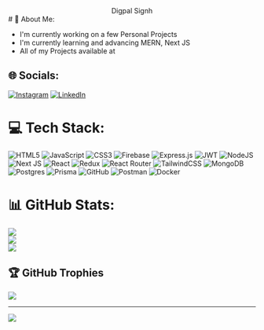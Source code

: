 <center>Digpal Signh</center>
# 💫 About Me:
<ul>
<li>I'm currently working on a few Personal Projects</li>
<li>I'm currently learning and advancing MERN, Next JS</li>
<li>All of my Projects available at</li><a target="_blank" href="https://github.com/digpalsingh92?tab=repositories"></a> 
</ul>


## 🌐 Socials:
[![Instagram](https://img.shields.io/badge/Instagram-%23E4405F.svg?logo=Instagram&logoColor=white)](https://instagram.com/digpalsingh92) [![LinkedIn](https://img.shields.io/badge/LinkedIn-%230077B5.svg?logo=linkedin&logoColor=white)](https://linkedin.com/in/digpalsingh92) 

# 💻 Tech Stack:
![HTML5](https://img.shields.io/badge/html5-%23E34F26.svg?style=plastic&logo=html5&logoColor=white) ![JavaScript](https://img.shields.io/badge/javascript-%23323330.svg?style=plastic&logo=javascript&logoColor=%23F7DF1E) ![CSS3](https://img.shields.io/badge/css3-%231572B6.svg?style=plastic&logo=css3&logoColor=white) ![Firebase](https://img.shields.io/badge/firebase-%23039BE5.svg?style=plastic&logo=firebase) ![Express.js](https://img.shields.io/badge/express.js-%23404d59.svg?style=plastic&logo=express&logoColor=%2361DAFB) ![JWT](https://img.shields.io/badge/JWT-black?style=plastic&logo=JSON%20web%20tokens) ![NodeJS](https://img.shields.io/badge/node.js-6DA55F?style=plastic&logo=node.js&logoColor=white) ![Next JS](https://img.shields.io/badge/Next-black?style=plastic&logo=next.js&logoColor=white) ![React](https://img.shields.io/badge/react-%2320232a.svg?style=plastic&logo=react&logoColor=%2361DAFB) ![Redux](https://img.shields.io/badge/redux-%23593d88.svg?style=plastic&logo=redux&logoColor=white) ![React Router](https://img.shields.io/badge/React_Router-CA4245?style=plastic&logo=react-router&logoColor=white) ![TailwindCSS](https://img.shields.io/badge/tailwindcss-%2338B2AC.svg?style=plastic&logo=tailwind-css&logoColor=white) ![MongoDB](https://img.shields.io/badge/MongoDB-%234ea94b.svg?style=plastic&logo=mongodb&logoColor=white) ![Postgres](https://img.shields.io/badge/postgres-%23316192.svg?style=plastic&logo=postgresql&logoColor=white) ![Prisma](https://img.shields.io/badge/Prisma-3982CE?style=plastic&logo=Prisma&logoColor=white) ![GitHub](https://img.shields.io/badge/github-%23121011.svg?style=plastic&logo=github&logoColor=white) ![Postman](https://img.shields.io/badge/Postman-FF6C37?style=plastic&logo=postman&logoColor=white) ![Docker](https://img.shields.io/badge/docker-%230db7ed.svg?style=plastic&logo=docker&logoColor=white)
# 📊 GitHub Stats:
![](https://github-readme-stats.vercel.app/api?username=digpalsingh92&theme=nightowl&hide_border=true&include_all_commits=false&count_private=false)<br/>
![](https://github-readme-streak-stats.herokuapp.com/?user=digpalsingh92&theme=nightowl&hide_border=true)<br/>
![](https://github-readme-stats.vercel.app/api/top-langs/?username=digpalsingh92&theme=nightowl&hide_border=true&include_all_commits=false&count_private=false&layout=compact)

## 🏆 GitHub Trophies
![](https://github-profile-trophy.vercel.app/?username=digpalsingh92&theme=radical&no-frame=true&no-bg=true&margin-w=4)

---
[![](https://visitcount.itsvg.in/api?id=digpalsingh92&icon=0&color=9)](https://visitcount.itsvg.in)

<!-- Proudly created with GPRM ( https://gprm.itsvg.in ) -->
